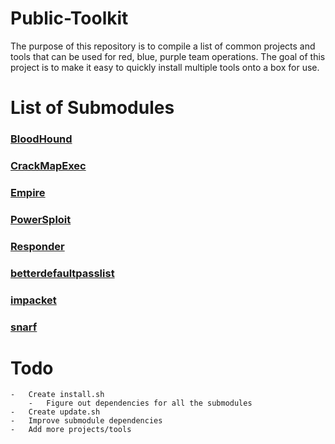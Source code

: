 # Public-Toolkit
The purpose of this repository is to compile a list of common projects and tools that can be used for red, blue, purple team operations. The goal of this project is to make it easy to quickly install multiple tools onto a box for use.

# List of Submodules

### [BloodHound](https://github.com/BloodHoundAD/BloodHound)
### [CrackMapExec](https://github.com/byt3bl33d3r/CrackMapExec)
### [Empire](https://github.com/EmpireProject/Empire)
### [PowerSploit](https://github.com/PowerShellMafia/PowerSploit)
### [Responder](https://github.com/lgandx/Responder)
### [betterdefaultpasslist](https://github.com/govolution/betterdefaultpasslist)
### [impacket](https://github.com/CoreSecurity/impacket)
### [snarf](https://github.com/purpleteam/snarf)

# Todo
    -   Create install.sh
        -   Figure out dependencies for all the submodules
    -   Create update.sh
    -   Improve submodule dependencies
    -   Add more projects/tools
